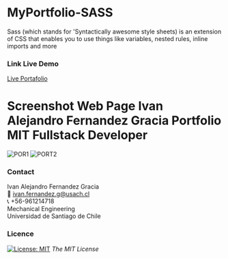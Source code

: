 # MyPortfolio-SASS
Sass (which stands for 'Syntactically awesome style sheets) is an extension of CSS that enables you to use things like variables, nested rules, inline imports and more


<!-- Link Live Demo -->
### Link Live Demo
[Live  Portafolio](https://ivanfernandezgracia.github.io/ivanfernandezg.github.io/index.html)

# Screenshot Web Page Ivan Alejandro Fernandez Gracia Portfolio MIT Fullstack Developer
![POR1](https://user-images.githubusercontent.com/48660555/138153960-339835c3-5404-4c9c-a6c1-34417aa9c070.PNG)
![PORT2](https://user-images.githubusercontent.com/48660555/138153968-c64e4c4e-1e5f-427f-ac52-e9a0b18a2489.PNG)



<!-- Skils -->
<!-- ### Skills and Tools
1. JS
2. HTML
3. CSS
4. ... -->


<!-- CONTACT -->
<a name="conta"></a>
### Contact
Ivan Alejandro Fernandez Gracia  
:email: ivan.fernandez.g@usach.cl  
:telephone_receiver: +56-961214718  
Mechanical Engineering  
Universidad de Santiago de Chile


<!-- LICENSE -->
### Licence 
[![License: MIT](https://img.shields.io/badge/License-MIT-yellow.svg)](https://opensource.org/licenses/MIT) *The MIT License*
